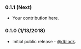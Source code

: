 ### 0.1.1 (Next)

* Your contribution here.

### 0.1.0 (1/13/2018)

* Initial public release - [@dblock](https://github.com/dblock).
